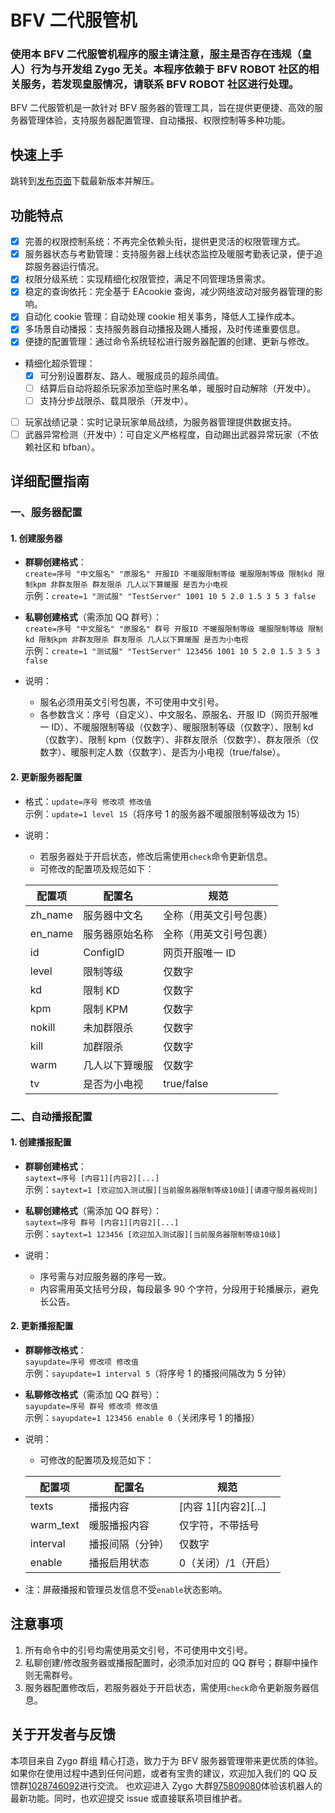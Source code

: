 # BFV 二代服管机

### 使用本 BFV 二代服管机程序的服主请注意，服主是否存在违规（皇人）行为与开发组 Zygo 无关。本程序依赖于 BFV ROBOT 社区的相关服务，若发现皇服情况，请联系 BFV ROBOT 社区进行处理。

BFV 二代服管机是一款针对 BFV 服务器的管理工具，旨在提供更便捷、高效的服务器管理体验，支持服务器配置管理、自动播报、权限控制等多种功能。

## 快速上手

跳转到[发布页面](https://github.com/newstarbar/bfv-qq-manager/releases)下载最新版本并解压。

## 功能特点

-   [x] 完善的权限控制系统：不再完全依赖头衔，提供更灵活的权限管理方式。
-   [x] 服务器状态与考勤管理：支持服务器上线状态监控及暖服考勤表记录，便于追踪服务器运行情况。
-   [x] 权限分级系统：实现精细化权限管控，满足不同管理场景需求。
-   [x] 稳定的查询依托：完全基于 EAcookie 查询，减少网络波动对服务器管理的影响。
-   [x] 自动化 cookie 管理：自动处理 cookie 相关事务，降低人工操作成本。
-   [x] 多场景自动播报：支持服务器自动播报及踢人播报，及时传递重要信息。
-   [x] 便捷的配置管理：通过命令系统轻松进行服务器配置的创建、更新与修改。
-   精细化超杀管理：
    -   [x] 可分别设置群友、路人、暖服成员的超杀阈值。
    -   [ ] 结算后自动将超杀玩家添加至临时黑名单，暖服时自动解除（开发中）。
    -   [ ] 支持分步战限杀、载具限杀（开发中）。
-   [ ] 玩家战绩记录：实时记录玩家单局战绩，为服务器管理提供数据支持。
-   [ ] 武器异常检测（开发中）：可自定义严格程度，自动踢出武器异常玩家（不依赖社区和 bfban）。

## 详细配置指南

### 一、服务器配置

#### 1. 创建服务器

-   **群聊创建格式**：  
    `create=序号 "中文服名" "原服名" 开服ID 不暖服限制等级 暖服限制等级 限制kd 限制kpm 非群友限杀 群友限杀 几人以下算暖服 是否为小电视`  
    示例：`create=1 "测试服" "TestServer" 1001 10 5 2.0 1.5 3 5 3 false`

-   **私聊创建格式**（需添加 QQ 群号）：  
    `create=序号 "中文服名" "原服名" 群号 开服ID 不暖服限制等级 暖服限制等级 限制kd 限制kpm 非群友限杀 群友限杀 几人以下算暖服 是否为小电视`  
    示例：`create=1 "测试服" "TestServer" 123456 1001 10 5 2.0 1.5 3 5 3 false`

-   说明：
    -   服名必须用英文引号包裹，不可使用中文引号。
    -   各参数含义：序号（自定义）、中文服名、原服名、开服 ID（网页开服唯一 ID）、不暖服限制等级（仅数字）、暖服限制等级（仅数字）、限制 kd（仅数字）、限制 kpm（仅数字）、非群友限杀（仅数字）、群友限杀（仅数字）、暖服判定人数（仅数字）、是否为小电视（true/false）。

#### 2. 更新服务器配置

-   格式：`update=序号 修改项 修改值`  
    示例：`update=1 level 15`（将序号 1 的服务器不暖服限制等级改为 15）

-   说明：

    -   若服务器处于开启状态，修改后需使用`check`命令更新信息。
    -   可修改的配置项及规范如下：

    | 配置项  | 配置名         | 规范                   |
    | ------- | -------------- | ---------------------- |
    | zh_name | 服务器中文名   | 全称（用英文引号包裹） |
    | en_name | 服务器原始名称 | 全称（用英文引号包裹） |
    | id      | ConfigID       | 网页开服唯一 ID        |
    | level   | 限制等级       | 仅数字                 |
    | kd      | 限制 KD        | 仅数字                 |
    | kpm     | 限制 KPM       | 仅数字                 |
    | nokill  | 未加群限杀     | 仅数字                 |
    | kill    | 加群限杀       | 仅数字                 |
    | warm    | 几人以下算暖服 | 仅数字                 |
    | tv      | 是否为小电视   | true/false             |

### 二、自动播报配置

#### 1. 创建播报配置

-   **群聊创建格式**：  
    `saytext=序号 [内容1][内容2][...]`  
    示例：`saytext=1 [欢迎加入测试服][当前服务器限制等级10级][请遵守服务器规则]`

-   **私聊创建格式**（需添加 QQ 群号）：  
    `saytext=序号 群号 [内容1][内容2][...]`  
    示例：`saytext=1 123456 [欢迎加入测试服][当前服务器限制等级10级]`

-   说明：
    -   序号需与对应服务器的序号一致。
    -   内容需用英文括号分段，每段最多 90 个字符，分段用于轮播展示，避免长公告。

#### 2. 更新播报配置

-   **群聊修改格式**：  
    `sayupdate=序号 修改项 修改值`  
    示例：`sayupdate=1 interval 5`（将序号 1 的播报间隔改为 5 分钟）

-   **私聊修改格式**（需添加 QQ 群号）：  
    `sayupdate=序号 群号 修改项 修改值`  
    示例：`sayupdate=1 123456 enable 0`（关闭序号 1 的播报）

-   说明：

    -   可修改的配置项及规范如下：

    | 配置项    | 配置名           | 规范                 |
    | --------- | ---------------- | -------------------- |
    | texts     | 播报内容         | [内容 1][内容2][...] |
    | warm_text | 暖服播报内容     | 仅字符，不带括号     |
    | interval  | 播报间隔（分钟） | 仅数字               |
    | enable    | 播报启用状态     | 0（关闭）/1（开启）  |

-   注：屏蔽播报和管理员发信息不受`enable`状态影响。

## 注意事项

1. 所有命令中的引号均需使用英文引号，不可使用中文引号。
2. 私聊创建/修改服务器或播报配置时，必须添加对应的 QQ 群号；群聊中操作则无需群号。
3. 服务器配置修改后，若服务器处于开启状态，需使用`check`命令更新服务器信息。

## 关于开发者与反馈

本项目来自 Zygo 群组 精心打造，致力于为 BFV 服务器管理带来更优质的体验。如果你在使用过程中遇到任何问题，或者有宝贵的建议，欢迎加入我们的 QQ 反馈群[1028746092](https://qm.qq.com/q/AYA2UyBUty)进行交流。 也欢迎进入 Zygo 大群[975809080](https://qm.qq.com/q/ZhAtavkiUq)体验该机器人的最新功能。同时，也欢迎提交 issue 或直接联系项目维护者。

